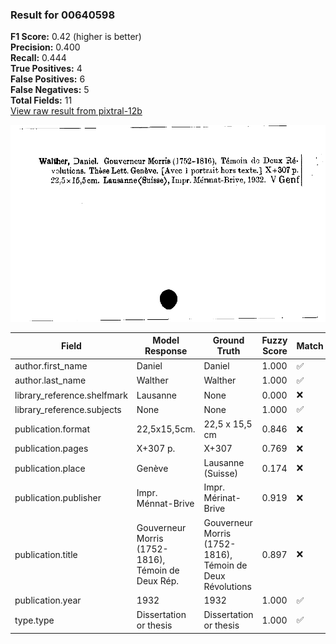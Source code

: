 ### Result for 00640598
**F1 Score:** 0.42 (higher is better)<br>**Precision:** 0.400<br>**Recall:** 0.444<br>**True Positives:** 4<br>**False Positives:** 6<br>**False Negatives:** 5<br>**Total Fields:** 11<br>[View raw result from pixtral-12b](https://github.com/RISE-UNIBAS/humanities_data_benchmark/blob/main/results/2025-10-01/T0186/request_T0186_00640598.json)

<img src="https://github.com/RISE-UNIBAS/humanities_data_benchmark/blob/main/benchmarks/zettelkatalog/images/00640598.jpg?raw=true" alt="00640598" width="600px">

| Field | Model Response | Ground Truth | Fuzzy Score | Match |
|-------|----------------|--------------|-------------|-------|
| author.first_name | Daniel | Daniel | 1.000 | ✅ |
| author.last_name | Walther | Walther | 1.000 | ✅ |
| library_reference.shelfmark | Lausanne<Suisse> | None | 0.000 | ❌ |
| library_reference.subjects | None | None | 1.000 | ✅ |
| publication.format | 22,5x15,5cm. | 22,5 x 15,5 cm | 0.846 | ❌ |
| publication.pages | X+307 p. | X+307 | 0.769 | ❌ |
| publication.place | Genève | Lausanne (Suisse) | 0.174 | ❌ |
| publication.publisher | Impr. Ménnat-Brive | Impr. Mérinat-Brive | 0.919 | ❌ |
| publication.title | Gouverneur Morris (1752-1816), Témoin de Deux Rép. | Gouverneur Morris (1752-1816), Témoin de Deux Révolutions | 0.897 | ❌ |
| publication.year | 1932 | 1932 | 1.000 | ✅ |
| type.type | Dissertation or thesis | Dissertation or thesis | 1.000 | ✅ |

